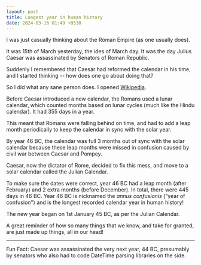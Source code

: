 ```yaml
---
layout: post
title: Longest year in human history
date: 2024-03-16 01:49 +0530
---
```


I was just casually thinking about the Roman Empire (as one usually does).

It was 15th of March yesterday, the ides of March day. It was the day Julius Caesar was assassinated by Senators of Roman Republic.

Suddenly I remembered that Caesar had reformed the calendar in his time, and I started thinking -- how does one go about doing that?

So I did what any sane person does. I opened [Wikipedia](https://en.wikipedia.org/wiki/Julian_calendar).

Before Caesar introduced a new calendar, the Romans used a lunar calendar, which counted months based on lunar cycles (much like the Hindu calendar). It had 355 days in a year.

This meant that Romans were falling behind on time, and had to add a leap month periodically to keep the calendar in sync with the solar year.

By year 46 BC, the calendar was full 3 months out of sync with the solar calendar because these leap months were missed in confusion caused by civil war between Caesar and Pompey.

Caesar, now the dictator of Rome, decided to fix this mess, and move to a solar calendar called the Julian Calendar.

To make sure the dates were correct, year 46 BC had a leap month (after February) and 2 extra months (before December). In total, there were 445 days in 46 BC. Year 46 BC is nicknamed the _annus confusionis_ ("year of confusion") and is the longest recorded calendar year in human history!

The new year began on 1st January 45 BC, as per the Julian Calendar.

A great reminder of how so many things that we know, and take for granted, are just made up things, all in our head!

---

Fun Fact: Caesar was assassinated the very next year, 44 BC, presumably by senators who also had to code DateTime parsing libraries on the side.